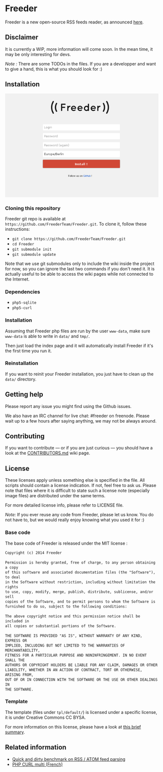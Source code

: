 Freeder
=======

Freeder is a new open-source RSS feeds reader, as announced [here](http://phyks.me/2014/07/lecteur_rss_ideal.html).


Disclaimer
----------

It is currently a WIP, more information will come soon. In the mean time, it may be only interesting for devs.

_Note :_ There are some TODOs in the files. If you are a developper and want to give a hand, this is what you should look for :)

Installation
------------

![Freeder installation page](https://raw.githubusercontent.com/FreederTeam/Freeder/master/doc/screenshots/install.png)

### Cloning this repository

Freeder git repo is available at `https://github.com/FreederTeam/Freeder.git`. To clone it, follow these instructions:

 * `git clone https://github.com/FreederTeam/Freeder.git`
 * `cd Freeder`
 * `git submodule init`
 * `git submodule update`

Note that we use git submodules only to include the wiki inside the project for now, so you can ignore the last two commands if you don't need it. It is actually useful to be able to access the wiki pages while not connected to the Internet.

### Dependencies

 * `php5-sqlite`
 * `php5-curl`

### Installation

Assuming that Freeder php files are run by the user `www-data`, make sure `www-data` is able to write in `data/` and `tmp/`.

Then just load the index page and it will automatically install Freeder if it's the first time you run it.

### Reinstallation

If you want to reinit your Freeder installation, you just have to clean up the `data/` directory.


Getting help
------------

Please report any issue you might find using the Github issues.

We also have an IRC channel for live chat: #freeder on freenode. Please wait up to a few hours after saying anything, we may not be always around.


Contributing
------------

If you want to contribute — or if you are just curious — you should have a look
at the [CONTRIBUTORS.md](https://github.com/FreederTeam/Freeder/wiki/CONTRIBUTORS) wiki page.


License
-------

These licenses apply unless something else is specified in the file. All scripts should contain a license indication. If not, feel free to ask us. Please note that files where it is difficult to state such a license note (especially image files) are distributed under the same terms.

For more detailed license info, please refer to LICENSE file.

_Note:_ If you ever reuse any code from Freeder, please let us know. You do not have to, but we would really enjoy knowing what you used it for :)

### Base code
The base code of Freeder is released under the MIT license :
```
Copyright (c) 2014 Freeder

Permission is hereby granted, free of charge, to any person obtaining a copy
of this software and associated documentation files (the "Software"), to deal
in the Software without restriction, including without limitation the rights
to use, copy, modify, merge, publish, distribute, sublicense, and/or sell
copies of the Software, and to permit persons to whom the Software is
furnished to do so, subject to the following conditions:

The above copyright notice and this permission notice shall be included in
all copies or substantial portions of the Software.

THE SOFTWARE IS PROVIDED "AS IS", WITHOUT WARRANTY OF ANY KIND, EXPRESS OR
IMPLIED, INCLUDING BUT NOT LIMITED TO THE WARRANTIES OF MERCHANTABILITY,
FITNESS FOR A PARTICULAR PURPOSE AND NONINFRINGEMENT. IN NO EVENT SHALL THE
AUTHORS OR COPYRIGHT HOLDERS BE LIABLE FOR ANY CLAIM, DAMAGES OR OTHER
LIABILITY, WHETHER IN AN ACTION OF CONTRACT, TORT OR OTHERWISE, ARISING FROM,
OUT OF OR IN CONNECTION WITH THE SOFTWARE OR THE USE OR OTHER DEALINGS IN
THE SOFTWARE.
```


### Template
The template (files under `tpl/default/`) is licensed under a specific license, it is under Creative Commons CC BYSA.

For more information on this license, please have a look at [this brief summary](https://creativecommons.org/licenses/by-sa/4.0/).


Related information
-------------------

* [Quick and dirty benchmark on RSS / ATOM feed parsing](http://phyks.me/2014/07/benchmark_rss.html)
* [PHP CURL multi (French)](http://lehollandaisvolant.net/index.php?d=2014/05/20/19/21/36-php-faire-plusieurs-requetes-http-simultanees-avec-curl)
